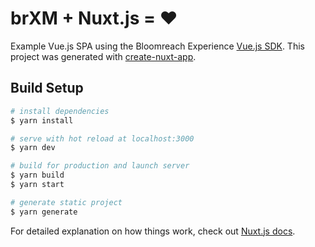 # brXM + Nuxt.js = ♥️
Example Vue.js SPA using the Bloomreach Experience [Vue.js SDK](https://www.npmjs.com/package/@bloomreach/vue-sdk).
This project was generated with [create-nuxt-app](https://nuxtjs.org/guide/installation/).

## Build Setup

```bash
# install dependencies
$ yarn install

# serve with hot reload at localhost:3000
$ yarn dev

# build for production and launch server
$ yarn build
$ yarn start

# generate static project
$ yarn generate
```

For detailed explanation on how things work, check out [Nuxt.js docs](https://nuxtjs.org).
